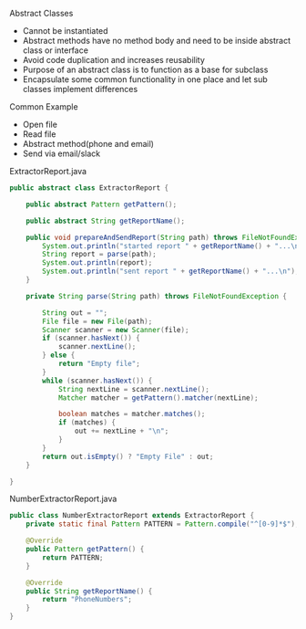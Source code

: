Abstract Classes 
-   Cannot be instantiated
-   Abstract methods have no method body and need to be inside abstract class or interface
-   Avoid code duplication and increases reusability
-   Purpose of an abstract class is to function as a base for subclass
-   Encapsulate some common functionality in one place and let sub classes implement differences

Common Example
-   Open file
-   Read file
-   Abstract method(phone and email)
-   Send via email/slack

ExtractorReport.java
~~~java
public abstract class ExtractorReport {

    public abstract Pattern getPattern();

    public abstract String getReportName();

    public void prepareAndSendReport(String path) throws FileNotFoundException {
        System.out.println("started report " + getReportName() + "...\n");
        String report = parse(path);
        System.out.println(report);
        System.out.println("sent report " + getReportName() + "...\n");
    }

    private String parse(String path) throws FileNotFoundException {

        String out = "";
        File file = new File(path);
        Scanner scanner = new Scanner(file);
        if (scanner.hasNext()) {
            scanner.nextLine();
        } else {
            return "Empty file";
        }
        while (scanner.hasNext()) {
            String nextLine = scanner.nextLine();
            Matcher matcher = getPattern().matcher(nextLine);

            boolean matches = matcher.matches();
            if (matches) {
                out += nextLine + "\n";
            }
        }
        return out.isEmpty() ? "Empty File" : out;
    }

}
~~~

NumberExtractorReport.java
~~~java
public class NumberExtractorReport extends ExtractorReport {
    private static final Pattern PATTERN = Pattern.compile("^[0-9]*$");

    @Override
    public Pattern getPattern() {
        return PATTERN;
    }

    @Override
    public String getReportName() {
        return "PhoneNumbers";
    }
}
~~~